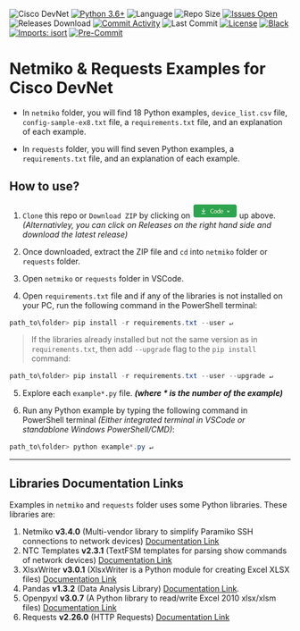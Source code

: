 ![Cisco DevNet](https://img.shields.io/badge/Cisco-DevNet-blue?style=flat-square)
[![Python 3.6+](https://img.shields.io/badge/Python%203.6+-blue.svg?logo=python&logoColor=yellow&color=black&style=flat-square)](https://www.python.org/downloads)
![Language](https://img.shields.io/github/languages/top/Tes3awy/Netmiko-Examples?label=Python&style=flat-square)
![Repo Size](https://img.shields.io/github/repo-size/Tes3awy/Netmiko-Examples?label=Repo%20size&style=flat-square)
[![Issues Open](https://img.shields.io/github/issues/Tes3awy/Netmiko-Examples?label=Issues&style=flat-square)](https://github.com/Tes3awy/Netmiko-Examples/issues)
![Releases Download](https://img.shields.io/github/downloads/Tes3awy/Netmiko-Examples/total?color=purple&label=Downloads&style=flat-square)
[![Commit Activity](https://img.shields.io/github/commit-activity/m/Tes3awy/Netmiko-Examples?color=orange&label=Commit%20activity&style=flat-square)](https://github.com/Tes3awy/Netmiko-Examples)
![Last Commit](https://img.shields.io/github/last-commit/Tes3awy/Netmiko-Examples?label=Last%20commit&style=flat-square)
[![License](https://img.shields.io/github/license/Tes3awy/Netmiko-Examples?label=License&style=flat-square&color=purple)](https://github.com/Tes3awy/Netmiko-Examples/blob/main/LICENSE)
[![Black](https://img.shields.io/badge/code%20style-black-000000.svg?style=flat-square)](https://github.com/psf/black)
[![Imports: isort](https://img.shields.io/badge/%20imports-isort-%231674b1?style=flat-square&labelColor=ef8336)](https://pycqa.github.io/isort/)
[![Pre-Commit](https://img.shields.io/badge/pre--commit-enabled-brightgreen?logo=pre-commit&logoColor=white&style=flat-square)](https://github.com/pre-commit/pre-commit)

# Netmiko & Requests Examples for Cisco DevNet

- In `netmiko` folder, you will find 18 Python examples, `device_list.csv` file, `config-sample-ex8.txt` file, a `requirements.txt` file, and an explanation of each example.

- In `requests` folder, you will find seven Python examples, a `requirements.txt` file, and an explanation of each example.

## How to use?

1. `Clone` this repo or `Download ZIP` by clicking on <img src="assets/code-button.png" alt="Code Button" title="Button" width="80"/> up above.
   _(Alternativley, you can click on Releases on the right hand side and download the latest release)_

2. Once downloaded, extract the ZIP file and `cd` into `netmiko` folder or `requests` folder.

3. Open `netmiko` or `requests` folder in VSCode.

4. Open `requirements.txt` file and if any of the libraries is not installed on your PC, run the following command in the PowerShell terminal:

```powershell
path_to\folder> pip install -r requirements.txt --user ↵
```

> If the libraries already installed but not the same version as in `requirements.txt`, then add `--upgrade` flag to the `pip install` command:

```powershell
path_to\folder> pip install -r requirements.txt --user --upgrade ↵
```

5. Explore each `example*.py` file. _**(where **\*** is the number of the example)**_

6. Run any Python example by typing the following command in PowerShell terminal _(Either integrated terminal in VSCode or standablone Windows PowerShell/CMD)_:

```powershell
path_to\folder> python example*.py ↵
```

---

## Libraries Documentation Links

Examples in `netmiko` and `requests` folder uses some Python libraries. These libraries are:

1. Netmiko **v3.4.0** (Multi-vendor library to simplify Paramiko SSH connections to network devices) [Documentation Link](https://github.com/ktbyers/netmiko/blob/develop/README.md)
2. NTC Templates **v2.3.1** (TextFSM templates for parsing show commands of network devices) [Documentation Link](https://github.com/networktocode/ntc-templates)
3. XlsxWriter **v3.0.1** (XlsxWriter is a Python module for creating Excel XLSX files) [Documentation Link](https://xlsxwriter.readthedocs.io/)
4. Pandas **v1.3.2** (Data Analysis Library) [Documentation Link](https://pandas.pydata.org/docs/).
5. Openpyxl **v3.0.7** (A Python library to read/write Excel 2010 xlsx/xlsm files) [Documentation Link](https://openpyxl.readthedocs.io/en/stable/)
6. Requests **v2.26.0** (HTTP Requests) [Documentation Link](https://docs.python-requests.org/en/master/)
